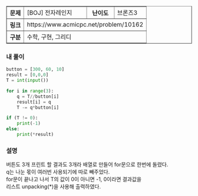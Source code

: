 <table border=1>
    <tr>
        <th>문제</th><td>[BOJ] 전자레인지</td>
        <th>난이도</th><td>브론즈3</td>
    </tr>
    <tr>
        <th>링크</th>
        <td colspan=3>https://www.acmicpc.net/problem/10162</td>
    </tr>
    <tr>
        <th >구분</th>
        <td colspan=3>수학, 구현, 그리디</td>
    </tr>
</table>

### 내 풀이
```python
button = [300, 60, 10]
result = [0,0,0]
T = int(input())

for i in range(3):
    q = T//button[i]
    result[i] = q
    T -= q*button[i]

if (T != 0):
    print(-1)
else:
    print(*result)
```

### 설명
버튼도 3개 프린트 할 결과도 3개라 배열로 만들어 for문으로 한번에 돌렸다.<br/>
q는 나눈 몫이 여러번 사용되기에 따로 빼주었다. <br/>
for문이 끝나고 나서 T의 값이 0이 아니면 -1, 0이라면 결과값을<br/>
리스트 unpacking(*)을 사용해 출력하였다.